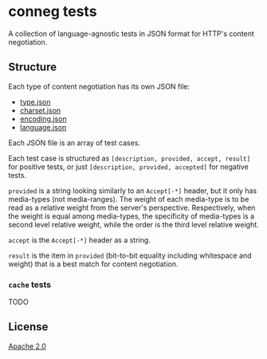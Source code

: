 # conneg tests

A collection of language-agnostic tests in JSON format for HTTP's content negotiation.


## Structure

Each type of content negotiation has its own JSON file:

- [type.json](type.json)
- [charset.json](charset.json)
- [encoding.json](encoding.json)
- [language.json](language.json)

Each JSON file is an array of test cases.

Each test case is structured as `[description, provided, accept, result]` for positive tests, or just `[description, provided, accepted]` for negative tests.

`provided` is a string looking similarly to an `Accept[-*]` header, but it only has media-types (not media-ranges). The weight of each media-type is to be read as a relative weight from the server's perspective. Respectively, when the weight is equal among media-types, the specificity of media-types is a second level relative weight, while the order is the third level relative weight.

`accept` is the `Accept[-*]` header as a string.

`result` is the item in `provided` (bit-to-bit equality including whitespace and weight) that is a best match for content negotiation.


### `cache` tests

TODO


## License

[Apache 2.0](LICENSE)
